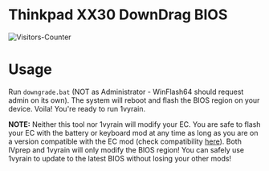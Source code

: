 # Thinkpad XX30 DownDrag BIOS


<body>
<img src = "https://github-vistors-counter.onrender.com/github?username=https://github.com/HeiderJeffer/Thinkpad-XX30-DownDrag-BIOS/" alt = "Visitors-Counter"/>
</body>



# Usage

Run `downgrade.bat` (NOT as Administrator - WinFlash64 should request admin on its own). The system will reboot and flash the BIOS region on your device. Voila! You're ready to run 1vyrain.

**NOTE:** Neither this tool nor 1vyrain will modify your EC. You are safe to flash your EC with the battery or keyboard mod at any time as long as you are on a version compatible with the EC mod (check compatibility [here](https://github.com/HeiderJeffer/thinkpad-ec#compatibilty-warning)). Both IVprep and 1vyrain will only modify the BIOS region! You can safely use 1vyrain to update to the latest BIOS without losing your other mods! 



